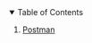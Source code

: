 <!-- TABLE OF CONTENTS -->
<details open="open">
  <summary>Table of Contents</summary>
  <ol>
    <li>
      <a href="/cap11/postman">Postman</a>
    </li>       
  </ol>
</details>
